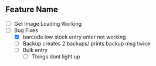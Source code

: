 ## Feature Name
- [ ] Get Image Loading Working 
- [ ] Bug Fixes
    - [x] barcode low stock entry enter not working
    - [ ] Backup creates 2 backups/ prints backup msg twice
    - [ ] Bulk entry
        - [ ] Things dont light up
